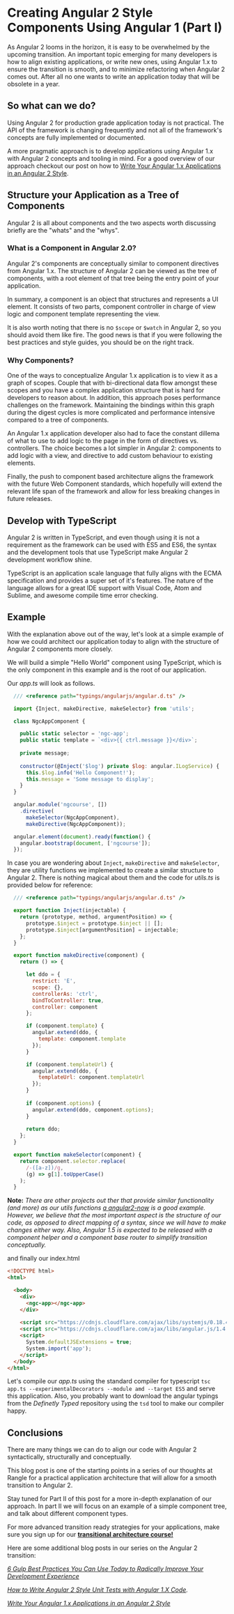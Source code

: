 # Creating Angular 2 Style Components Using Angular 1 (Part I)

As Angular 2 looms in the horizon, it is easy to be overwhelmed by the upcoming transition. An important topic emerging for many developers is how to align existing applications, or write new ones, using Angular 1.x to ensure the transition is smooth, and to minimize refactoring when Angular 2 comes out. After all no one wants to write an application today that will be obsolete in a year.

## So what can we do?

Using Angular 2 for production grade application today is not practical. The API of the framework is changing frequently and not all of the framework's concepts are fully implemented or documented.

A more pragmatic approach is to develop applications using Angular 1.x with Angular 2 concepts and tooling in mind. For a good overview of our approach checkout our post on how to [Write Your Angular 1.x Applications in an Angular 2 Style](http://blog.rangle.io/write-angular-2-style-code-now-typescript-decorators-components-and-flux-for-angular-1-x-applications/).

## Structure your Application as a Tree of Components

Angular 2 is all about components and the two aspects worth discussing briefly are the "whats" and the "whys".

### What is a Component in Angular 2.0?

Angular 2's components are conceptually similar to component directives from Angular 1.x. The structure of Angular 2 can be viewed as the tree of components, with a root element of that tree being the entry point of your application.

In summary, a component is an object that structures and represents a UI element. It consists of two parts, component controller in charge of view logic and component template representing the view. 

It is also worth noting that there is no `$scope` or `$watch` in Angular 2, so you should avoid them like fire. The good news is that if you were following the best practices and style guides, you should be on the right track.

### Why Components?

One of the ways to conceptualize Angular 1.x application is to view it as a graph of scopes. Couple that with bi-directional data flow amongst these scopes and you have a complex application structure that is hard for developers to reason about. In addition, this approach poses performance challenges on the framework. Maintaining the bindings within this graph during the digest cycles is more complicated and performance intensive compared to a tree of components.

An Angular 1.x application developer also had to face the constant dillema of what to use to add logic to the page in the form of directives vs. controllers. The choice becomes a lot simpler in Angular 2: components to add logic with a view, and directive to add custom behaviour to existing elements.

Finally, the push to component based architecture aligns the framework with the future Web Component standards, which hopefully will extend the relevant life span of the framework and allow for less breaking changes in future releases.

## Develop with TypeScript

Angular 2 is written in TypeScript, and even though using it is not a requirement as the framework can be used with ES5 and ES6, the syntax and the development tools that use TypeScript make Angular 2 development workflow shine.

TypeScript is an application scale language that fully aligns with the ECMA specification and provides a super set of it's features. The nature of the language allows for a great IDE support with Visual Code, Atom and Sublime, and awesome compile time error checking.

## Example

With the explanation above out of the way, let's look at a simple example of how we could architect our application today to align with the structure of Angular 2 components more closely. 

We will build a simple "Hello World" component using TypeScript, which is the only component in this example and is the root of our application. 

Our *app.ts* will look as follows.

```javascript
  /// <reference path="typings/angularjs/angular.d.ts" />

  import {Inject, makeDirective, makeSelector} from 'utils';

  class NgcAppComponent {

    public static selector = 'ngc-app';
    public static template = `<div>{{ ctrl.message }}</div>`;
    
    private message;
    
    constructor(@Inject('$log') private $log: angular.ILogService) {
      this.$log.info('Hello Component!');
      this.message = 'Some message to display';
    }
  }

  angular.module('ngcourse', []) 
    .directive(
      makeSelector(NgcAppComponent), 
      makeDirective(NgcAppComponent));

  angular.element(document).ready(function() {
    angular.bootstrap(document, ['ngcourse']);
  });
```

In case you are wondering about `Inject`, `makeDirective` and `makeSelector`, they are utility functions we implemented to create a similar structure to Angular 2. There is nothing magical about them and the code for *utils.ts* is provided below for reference:

```javascript
  /// <reference path="typings/angularjs/angular.d.ts" />

  export function Inject(injectable) {
    return (prototype, method, argumentPosition) => {
      prototype.$inject = prototype.$inject || [];
      prototype.$inject[argumentPosition] = injectable;
    };
  }

  export function makeDirective(component) {
    return () => {

      let ddo = {
        restrict: 'E',
        scope: {},
        controllerAs: 'ctrl',
        bindToController: true,
        controller: component
      };

      if (component.template) {
        angular.extend(ddo, {
          template: component.template
        });
      }

      if (component.templateUrl) {
        angular.extend(ddo, {
          templateUrl: component.templateUrl
        });
      }
      
      if (component.options) {
        angular.extend(ddo, component.options);
      }
      
      return ddo;
    };
  }

  export function makeSelector(component) {
    return component.selector.replace(
      /-([a-z])/g,
      (g) => g[1].toUpperCase()
    );
  }
```

**Note:** *There are other projects out ther that provide similar functionality (and more) as our utils functions [a angular2-now](https://github.com/pbastowski/angular2-now) is a good example. However, we believe that the most important aspect is the structure of our code, as opposed to direct mapping of a syntax, since we will have to make changes either way. Also, Angular 1.5 is expected to be released with a component helper and a component base router to simplify transition conceptually.*

and finally our index.html

```html
<!DOCTYPE html>
<html>

  <body>
    <div>
      <ngc-app></ngc-app>
    </div>
    
    <script src="https://cdnjs.cloudflare.com/ajax/libs/systemjs/0.18.4/system.js"></script>
    <script src="https://cdnjs.cloudflare.com/ajax/libs/angular.js/1.4.4/angular.js"></script>
    <script>
      System.defaultJSExtensions = true;
      System.import('app');
    </script>
  </body>
</html>
```

Let's compile our *app.ts* using the standard compiler for typescript `tsc app.ts --experimentalDecorators --module amd --target ES5` and serve this application. Also, you probably want to download the angular typings from the *Definetly Typed* repository using the `tsd` tool to make our compiler happy.

## Conclusions

There are many things we can do to align our code with Angular 2  syntactically, structurally and conceptually.

This blog post is one of the starting points in a series of our thoughts at Rangle for a practical application architecture that will allow for a smooth transition to Angular 2. 

Stay tuned for Part II of this post for a more in-depth explanation of our approach. In part II we will focus on an example of a simple component tree, and talk about different component types.

For more advanced transition ready strategies for your applications, make sure you sign up for our **[transitional architecture course!](http://rangle.io/services/javascript-training/)**


Here are some additional blog posts in our series on the Angular 2 transition:

*[6 Gulp Best Practices You Can Use Today to Radically Improve Your Development Experience](http://blog.rangle.io/angular-gulp-bestpractices/)*

*[How to Write Angular 2 Style Unit Tests with Angular 1.X Code](http://blog.rangle.io/unittests/).* 

*[Write Your Angular 1.x Applications in an Angular 2 Style](http://blog.rangle.io/write-angular-2-style-code-now-typescript-decorators-components-and-flux-for-angular-1-x-applications/)* 